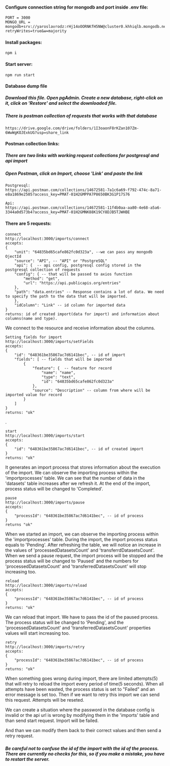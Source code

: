 
#### Configure connection string for mongodb and port inside .env file:
    
    
    PORT = 3000
    MONGO_URL = mongodb+srv://yaroslavrodz:rHj14oOORNKfH5NW@cluster0.khhiqlb.mongodb.net/?retryWrites=true&w=majority
    

#### Install packages:

   ```
   npm i
   ```
#### Start server:

    npm run start


#### Database dump file
##### Download this file. Open pgAdmin. Create a new database, right-click on it, click on 'Restore' and select the downloaded file.
##### There is postman collection of requests that works with that database

    https://drive.google.com/drive/folders/1I3oaonF8rKZan107Zm-6WwWgKOJExkUG?usp=share_link

#### Postman collection links:
##### There are two links with working request collections for postgresql and api import
##### Open Postman, click on Import, choose 'Link' and paste the link

    Postgresql:
    https://api.postman.com/collections/14672581-7a1c6a69-f792-474c-8a71-e8a1869e2505?access_key=PMAT-01H2GMPPA7P8650BK3G1P17S76

    Api:
    https://api.postman.com/collections/14672581-11f4b0aa-aa80-4e68-a5a6-3344a0d573b4?access_key=PMAT-01H2GMNK88K19CY8DJB5TJWHBE

####

#### There are 5 requests:
    connect
    http://localhost:3000/imports/connect
    accepts:
    {
        "unit": "64835bd65cafe862fc0d323a", --we can pass any mongodb OjectId
        "source": "API", -- "API" or "PostgreSQL"
        "api": {  -- api config, postgresql config stored in the postgresql collection of requests 
        "config": { -- that will be passed to axios function
            "method": "get",
            "url": "https://api.publicapis.org/entries"
        },
        "path": "data.entries" -- Response contains a lot of data. We need to specify the path to the data that will be imported.
        },
        "idColumn": "Link" -- id column for imported data
    }
    returns: id of created import(data for import) and information about columns(name and type).
We connect to the resource and receive information about the columns.


    Setting fields for import
    http://localhost:3000/imports/setFields
    accepts:
    {
        "id": "648361be35867ac7d6141bec", -- id of import
        "fields": [ -- fields that will be imported
            {
                "feature": {  -- feature for record
                    "name": "name",
                    "type": "text",
                    "id": "64835bd65cafe862fc0d323a"
                },
                "source": "Description" -- column from where will be imported value for record
            }
        ]
    }
    returns: "ok"

.

    start
    http://localhost:3000/imports/start
    accepts:
    {
        "id": "648361be35867ac7d6141bec", -- id of created import
    }
    returns: "ok"
It generates an import process that stores information about the execution of the import. We can observe the importing process within the 'importprocesses' table. We can see that the number of data in the 'datasets' table increases after we refresh it. At the end of the import, process status will be changed to 'Completed'. 

    pause
    http://localhost:3000/imports/pause
    accepts:
    {
        "processId": "648361be35867ac7d6141bec", -- id of process
    }
    returns "ok"
When we started an import, we can observe the importing process within the 'importprocesses' table. During the import, the import process status equals to 'Pending'. After refreshing the table, we will notice an increase in the values of 'processedDatasetsCount' and 'transferrdDatasetsCount'. When we send a pause request, the import process will be stopped and the process status will be changed to 'Paused' and the numbers for 'processedDatasetsCount' and 'transferredDatasetsCount' will stop increasing too.  

    reload
    http://localhost:3000/imports/reload
    accepts:
    {
        "processId": "648361be35867ac7d6141bec", -- id of process
    }
    returns: "ok"
We can reload that import. We have to pass the id of the paused process. The process status will be changed to 'Pending', and the 'processedDatasetsCount' and 'transferredDatasetsCount' properties values will start increasing too.


    retry
    http://localhost:3000/imports/retry
    accepts:
    {
        "processId": "648361be35867ac7d6141bec", -- id of process
    }
    returns: "ok"
When something goes wrong during import, there are limited attempts(5) that will retry to reload the import every period of time(5 seconds).  When all attempts have been wasted, the process status is set to "Failed" and an error message is set too. Then if we want to retry this import we can send this request. Attempts will be reseted. 

We can create a situation where the password in the database config is invalid or the api url is wrong by modifying them in the 'imports' table and than send start request. Import will be failed.

And than we can modify them back to their correct values and then send a retry request.
### 

##### Be careful not to confuse the id of the import with the id of the process. There are currently no checks for this, so if you make a mistake, you have to restart the server.